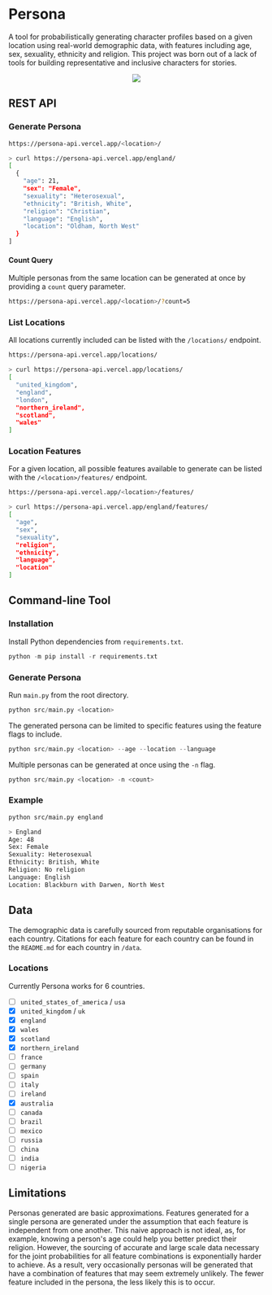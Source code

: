 # Persona

A tool for probabilistically generating character profiles based on a given location using real-world demographic data, with features including age, sex, sexuality, ethnicity and religion. This project was born out of a lack of tools for building representative and inclusive characters for stories.

<p align="center">
	<img src="https://user-images.githubusercontent.com/41476809/200411754-969a4cc5-12de-4d3d-9189-bd258270cfc6.png">
</p>

## REST API

### Generate Persona

```bash
https://persona-api.vercel.app/<location>/
```

```bash
> curl https://persona-api.vercel.app/england/
[
  {
    "age": 21,
    "sex": "Female",
    "sexuality": "Heterosexual",
    "ethnicity": "British, White",
    "religion": "Christian",
    "language": "English",
    "location": "Oldham, North West"
  }
]

```

#### Count Query

Multiple personas from the same location can be generated at once by providing a `count` query parameter.

```bash
https://persona-api.vercel.app/<location>/?count=5
```

### List Locations

All locations currently included can be listed with the `/locations/` endpoint.

```bash
https://persona-api.vercel.app/locations/
```

```bash
> curl https://persona-api.vercel.app/locations/
[
  "united_kingdom",
  "england",
  "london",
  "northern_ireland",
  "scotland",
  "wales"
]

```

### Location Features

For a given location, all possible features available to generate can be listed with the `/<location>/features/` endpoint.

```bash
https://persona-api.vercel.app/<location>/features/
```

```bash
> curl https://persona-api.vercel.app/england/features/
[
  "age",
  "sex",
  "sexuality",
  "religion",
  "ethnicity",
  "language",
  "location"
]
```

## Command-line Tool

### Installation

Install Python dependencies from `requirements.txt`.

```py
python -m pip install -r requirements.txt
```

### Generate Persona

Run `main.py` from the root directory.

```py
python src/main.py <location>
```

The generated persona can be limited to specific features using the feature flags to include.

```py
python src/main.py <location> --age --location --language
```

Multiple personas can be generated at once using the `-n` flag.

```py
python src/main.py <location> -n <count>
```

### Example

```bash
python src/main.py england

> England
Age: 48
Sex: Female
Sexuality: Heterosexual
Ethnicity: British, White
Religion: No religion
Language: English
Location: Blackburn with Darwen, North West
```

## Data

The demographic data is carefully sourced from reputable organisations for each country. Citations for each feature for each country can be found in the `README.md` for each country in `/data`.

### Locations

Currently Persona works for 6 countries.

- [ ] `united_states_of_america` / `usa`
- [x] `united_kingdom` / `uk`
- [x] `england`
- [x] `wales`
- [x] `scotland`
- [x] `northern_ireland`
- [ ] `france`
- [ ] `germany`
- [ ] `spain`
- [ ] `italy`
- [ ] `ireland`
- [X] `australia`
- [ ] `canada`
- [ ] `brazil`
- [ ] `mexico`
- [ ] `russia`
- [ ] `china`
- [ ] `india`
- [ ] `nigeria`

## Limitations

Personas generated are basic approximations. Features generated for a single persona are generated under the assumption that each feature is independent from one another. This naive approach is not ideal, as, for example, knowing a person's age could help you better predict their religion. However, the sourcing of accurate and large scale data necessary for the joint probabilities for all feature combinations is exponentially harder to achieve. As a result, very occasionally personas will be generated that have a combination of features that may seem extremely unlikely. The fewer feature included in the persona, the less likely this is to occur.
